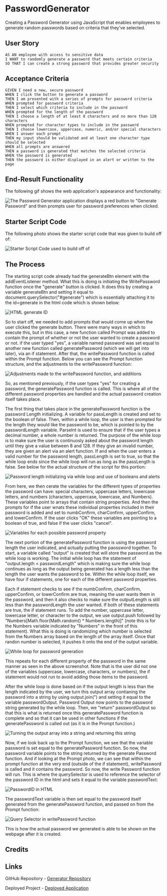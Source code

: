# PasswordGenerator
Creating a Password Generator using JavaScript that enables employees to generate random passwords based on criteria that they’ve selected.

## User Story

```
AS AN employee with access to sensitive data
I WANT to randomly generate a password that meets certain criteria
SO THAT I can create a strong password that provides greater security
```

## Acceptance Criteria

```
GIVEN I need a new, secure password
WHEN I click the button to generate a password
THEN I am presented with a series of prompts for password criteria
WHEN prompted for password criteria
THEN I select which criteria to include in the password
WHEN prompted for the length of the password
THEN I choose a length of at least 8 characters and no more than 128 characters
WHEN prompted for character types to include in the password
THEN I choose lowercase, uppercase, numeric, and/or special characters
WHEN I answer each prompt
THEN my input should be validated and at least one character type should be selected
WHEN all prompts are answered
THEN a password is generated that matches the selected criteria
WHEN the password is generated
THEN the password is either displayed in an alert or written to the page
```

## End-Result Functionality

The following gif shows the web application's appearance and functionality:

![The Password Generator application displays a red button to "Generate Password" and then prompts user for password preferences when clicked.](./Assets/Password-Generator.gif)


## Starter Script Code

The following photo shows the starter script code that was given to build off of:

![Starter Script Code used to build off of](./Assets/starter.png)


## The Process

The starting script code already had the generateBtn element with the addEventListener method. What this is doing is initiating the WritePassword function once the "generate" button is clicked. It does this by creating a variable generateBtn and setting it equal to document.querySelector("#generate") which is essentially attaching it to the id=generate in the html code which is shown below:

![HTML generate ID](./Assets/generateID.png)

So to start off, we needed to add prompts that would come up when the user clicked the generate button. There were many ways in which to execute this, but in this case, a new function called Prompt was added to contain the prompt of whether or not the user wanted to create a password or not. if the user typed "yes", a variable named password was set equal to another new function called generatePassword (which we will get into later), via an if statement. After that, the writePassword function is called within the Prompt function. Below you can see the Prompt function structure, and the adjustments to the writePassword function:

![Adjustments made to the writePassword function, and additions](./Assets/functionAdjustments.png)

So, as mentioned previously, if the user types "yes" for creating a password, the generatePassword function is called. This is where all of the different password properties are handled and the actual password creation itself takes place.

The first thing that takes place in the generatePassword function is the password Length initializing. A variable for passLength is created and set to the boolean of false. Then, within a while loop, the user is then prompted for the length they would like the password to be, which is pointed to by the passwordLength variable. ParseInt is used to ensure that if the user types a decimal number, a whole number is returned. The purpose of the while loop is to make sure the user is continuosly asked about the password length until they give a value between 8 and 128. If they give an invalid number, they are given an alert via an alert function. If and when the user enters a valid number for the password length, passLength is set to true, so that the while loop ends since the while loop will run as long as the passLength is false. See below for the actual structure of the script for this portion:

![Password length initializing via while loop and use of booleans and alerts](./Assets/passLength.png)

From here, we then cerate the variables for the different types of properties the password can have: special characters, uppercase letters, lowercase letters, and numbers (characters, uppercase, lowercase, and Numbers). These variables point to arrays that contain string properties. And then the prompts for if the user wnats these individual properties included in their password is added and set to numbConfirm, charConfirm, upperConfirm, and lowerConfirm. If the user clicks "OK" these variables are pointing to a boolean of true, and false if the user clicks "cancel".

![Variables for each possible password property](./Assets/passProperties.png)

The next portion of the generatePassword function is using the password length the user indicated, and actually putting the paossword together. To start, a variable called "output" is created that will store the password as the while loop is working. The initial while loop has the statement of "output.length < passwordLength" which is making sure the while loop continues as long as the output being generated has a length less than the length the user wants the password to be. Within the while loop itself, we have four if statements, one for each of the different password properties. 

Each if statement checks to see if the numbConfirm, charConfirm, upperConfirm, or lowerConfirm are true, meaning the user wants them in the password, and then it also checks to make sure the outputLength is still less than the passwordLength the user wanted. If both of these statements are true, the if statement runs. To add the number, uppercase letter, lowercase letter, or character to the output, we use output.push followed by "Numbers[Math.floor(Math.random() * Numbers.length)]" (note this is for the Numbers variable indicated by "Numbers" in the front of this statement). What this is doing is randomizing which number is selected from the Numbers array based on the length of the array itself. Once that randon number is selected, it pushes it onto the end of the output variable. 

![While loop for password generation](./Assets/generatorWhileLoop.png)

This repeats for each different property of the password in the same manner as seen in the above screenshot. Note that is the user did not one of the variables (uppercase, lowercase, characters, or numbers), the if statement would not run to avoid adding those items to the password. 

After the while loop is done based on if the output length is less than the length indicated by the user, we turn this output array contianing the password into a string by using output.join(") and setting it equal to the variable passwordOutput. Password Output now points to the password string generated by the while loop. Then, we "return" passwordOutput so that this is what is returned once this generatePassword function is complete and so that it can be used in other functions if the generatePassword is called out (as it is in the Prompt function.)

![Turning the output array into a string and returning this string](./Assets/passwordOutput.png)

Now, if we look back up to the Prompt function, we see that the variable password is set equal to the generatePassword function. So now, the password variable points to the string returned by the generate Password function. And if looking at the Prompt photo, we can see that within the prompt function at the very end (outside of the if statement), writePassword is called and it contains the password. So now, the write Password function will run. This is where the querySelector is used to reference the selector of the password ID in the html and sets it equal to the variable passwordText: 

![PasswordID in HTML](./Assets/passwordID.png)

The passwordText variable is then set equal to the password itself generated from the generatePassword function, and passed on from the Prompt function:

![Query Selector in writePassword function](./Assets/writePassword.png)

This is how the actual password we generated is able to be shown on the webpage after it is created. 

## Credits



## Links

GitHub Repository - [Generator Repository](https://github.com/ktrudickm/PasswordGenerator "Generator Repository")

Deployed Project - [Deployed Application](https://ktrudickm.github.io/PasswordGenerator/ "Deployed Application")